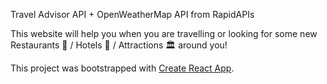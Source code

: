 Travel Advisor API + OpenWeatherMap API
from RapidAPIs

This website will help you when you are travelling or looking for some new Restaurants 🥄 / Hotels 🏨 / Attractions 🏛️ around you!

















This project was bootstrapped with [Create React App](https://github.com/facebook/create-react-app).
